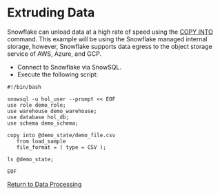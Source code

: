# Extruding Data

Snowflake can unload data at a high rate of speed using the [COPY INTO](https://docs.snowflake.net/manuals/sql-reference/sql/copy-into-location.html) command.  This example will be using the Snowflake managed internal storage, however, Snowflake supports data egress to the object storage service of AWS, Azure, and GCP.

-  Connect to Snowflake via SnowSQL.
-  Execute the following script:
```
#!/bin/bash

snowsql -u hol_user --prompt << EOF
use role demo_role;
use warehouse demo_warehouse;
use database hol_db;
use schema demo_schema;

copy into @demo_state/demo_file.csv
   from load_sample
   file_format = ( type = CSV );

ls @demo_state;

EOF
```


[Return to Data Processing](../../Data-Processing.md)
